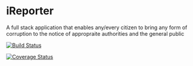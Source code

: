# iReporter
A full stack application that enables any/every citizen to bring any form of corruption to the notice of appropraite authorities and the general public


[![Build Status](https://travis-ci.org/beejay1293/iReporter.svg?branch=get-specific-redflag)](https://travis-ci.org/beejay1293/iReporter)

[![Coverage Status](https://coveralls.io/repos/github/beejay1293/iReporter/badge.svg?branch=get-specific-redflag)](https://coveralls.io/github/beejay1293/iReporter?branch=get-specific-redflag)
